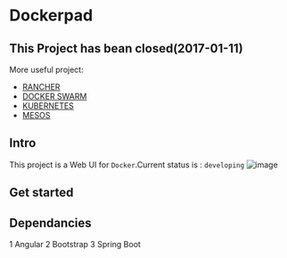 # Dockerpad
## This Project has bean closed(2017-01-11)
More useful project:

* [RANCHER](http://rancher.com/)
* [DOCKER SWARM](https://github.com/docker/swarm)
* [KUBERNETES](https://github.com/kubernetes/kubernetes)
* [MESOS](http://mesos.apache.org/)

## Intro
  This project is a Web UI for `Docker`.Current status is : `developing`
  ![image](docs/pad_containers.png)
## Get started
## Dependancies
1 Angular
2 Bootstrap
3 Spring Boot
